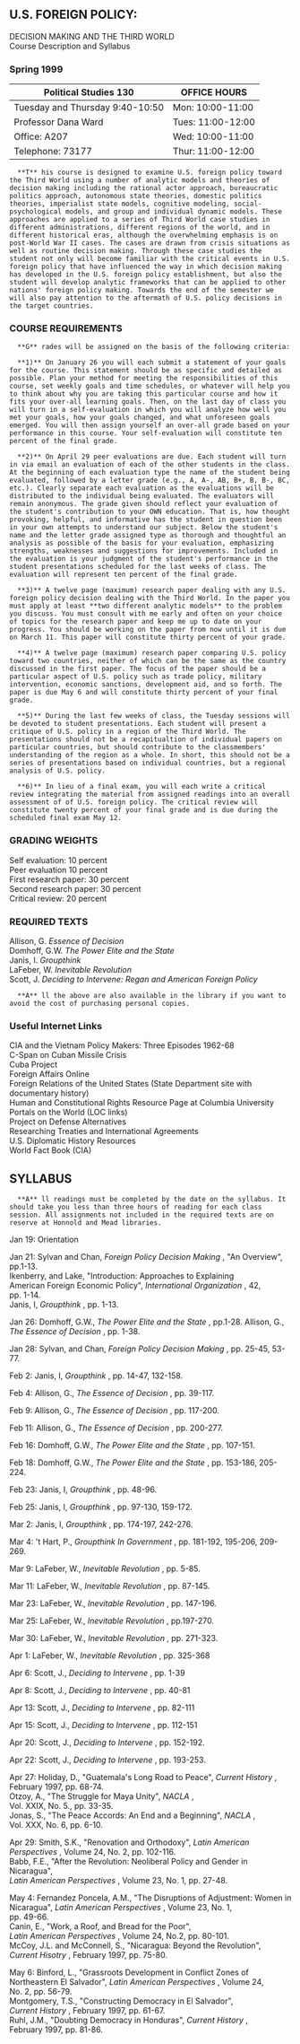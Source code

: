 ## U.S. FOREIGN POLICY:  
DECISION MAKING AND THE THIRD WORLD  
Course Description and Syllabus

### Spring 1999

**Political Studies 130** | **OFFICE HOURS**  
---|---  
Tuesday and Thursday 9:40-10:50 | Mon: 10:00-11:00  
Professor Dana Ward | Tues: 11:00-12:00  
Office: A207 | Wed: 10:00-11:00  
Telephone: 73177 | Thur: 11:00-12:00  
  
      **T** his course is designed to examine U.S. foreign policy toward the Third World using a number of analytic models and theories of decision making including the rational actor approach, bureaucratic politics approach, autonomous state theories, domestic politics theories, imperialist state models, cognitive modeling, social-psychological models, and group and individual dynamic models. These approaches are applied to a series of Third World case studies in different administrations, different regions of the world, and in different historical eras, although the overwhelming emphasis is on post-World War II cases. The cases are drawn from crisis situations as well as routine decision making. Through these case studies the student not only will become familiar with the critical events in U.S. foreign policy that have influenced the way in which decision making has developed in the U.S. foreign policy establishment, but also the student will develop analytic frameworks that can be applied to other nations' foreign policy making. Towards the end of the semester we will also pay attention to the aftermath of U.S. policy decisions in the target countries. 

### COURSE REQUIREMENTS

      **G** rades will be assigned on the basis of the following criteria: 

      **1)** On January 26 you will each submit a statement of your goals for the course. This statement should be as specific and detailed as possible. Plan your method for meeting the responsibilities of this course, set weekly goals and time schedules, or whatever will help you to think about why you are taking this particular course and how it fits your over-all learning goals. Then, on the last day of class you will turn in a self-evaluation in which you will analyze how well you met your goals, how your goals changed, and what unforeseen goals emerged. You will then assign yourself an over-all grade based on your performance in this course. Your self-evaluation will constitute ten percent of the final grade. 

      **2)** On April 29 peer evaluations are due. Each student will turn in via email an evaluation of each of the other students in the class. At the beginning of each evaluation type the name of the student being evaluated, followed by a letter grade (e.g., A, A-, AB, B+, B, B-, BC, etc.). Clearly separate each evaluation as the evaluations will be distributed to the individual being evaluated. The evaluators will remain anonymous. The grade given should reflect your evaluation of the student's contribution to your OWN education. That is, how thought provoking, helpful, and informative has the student in question been in your own attempts to understand our subject. Below the student's name and the letter grade assigned type as thorough and thoughtful an analysis as possible of the basis for your evaluation, emphasizing strengths, weaknesses and suggestions for improvements. Included in the evaluation is your judgment of the student's performance in the student presentations scheduled for the last weeks of class. The evaluation will represent ten percent of the final grade. 

      **3)** A twelve page (maximum) research paper dealing with any U.S. foreign policy decision dealing with the Third World. In the paper you must apply at least **two different analytic models** to the problem you discuss. You must consult with me early and often on your choice of topics for the research paper and keep me up to date on your progress. You should be working on the paper from now until it is due on March 11. This paper will constitute thirty percent of your grade. 

      **4)** A twelve page (maximum) research paper comparing U.S. policy toward two countries, neither of which can be the same as the country discussed in the first paper. The focus of the paper should be a particular aspect of U.S. policy such as trade policy, military intervention, economic sanctions, development aid, and so forth. The paper is due May 6 and will constitute thirty percent of your final grade. 

      **5)** During the last few weeks of class, the Tuesday sessions will be devoted to student presentations. Each student will present a critique of U.S. policy in a region of the Third World. The presentations should not be a recapitualtion of individual papers on particular countries, but should contribute to the classmembers' understanding of the region as a whole. In short, this should not be a series of presentations based on individual countries, but a regional analysis of U.S. policy. 

      **6)** In lieu of a final exam, you will each write a critical review integrating the material from assigned readings into an overall assessment of of U.S. foreign policy. The critical review will constitute twenty percent of your final grade and is due during the scheduled final exam May 12. 

### GRADING WEIGHTS

Self evaluation: 10 percent  
Peer evaluation 10 percent  
First research paper: 30 percent  
Second research paper: 30 percent  
Critical review: 20 percent  

### REQUIRED TEXTS

Allison, G. _Essence of Decision_  
Domhoff, G.W. _The Power Elite and the State_  
Janis, I. _Groupthink_  
LaFeber, W. _Inevitable Revolution_  
Scott, J. _Deciding to Intervene: Regan and American Foreign Policy_

      **A** ll the above are also available in the library if you want to avoid the cost of purchasing personal copies. 

### Useful Internet Links

CIA and the Vietnam Policy Makers: Three Episodes 1962-68  
C-Span on Cuban Missile Crisis  
Cuba Project  
Foreign Affairs Online  
Foreign Relations of the United States (State Department site with documentary
history)  
Human and Constitutional Rights Resource Page at Columbia University  
Portals on the World (LOC links)  
Project on Defense Alternatives  
Researching Treaties and International Agreements  
U.S. Diplomatic History Resources  
World Fact Book (CIA)  

## SYLLABUS

      **A** ll readings must be completed by the date on the syllabus. It should take you less than three hours of reading for each class session. All assignments not included in the required texts are on reserve at Honnold and Mead libraries. 

Jan 19: Orientation  
  
Jan 21: Sylvan and Chan, _Foreign Policy Decision Making_ ,          "An
Overview", pp.1-13.  
Ikenberry, and Lake, "Introduction: Approaches to Explaining  
     American Foreign Economic Policy", _International Organization_ , 42,   
     pp. 1-14.  
Janis, I, _Groupthink_ , pp. 1-13.  
  
Jan 26: Domhoff, G.W., _The Power Elite and the State_ , pp.1-28.     Allison,
G., _The Essence of Decision_ , pp. 1-38.  
  
Jan 28: Sylvan, and Chan, _Foreign Policy Decision Making_ , pp. 25-45, 53-77.  
  
Feb 2: Janis, I, _Groupthink_ , pp. 14-47, 132-158.  
  
Feb 4: Allison, G., _The Essence of Decision_ , pp. 39-117.  
  
Feb 9: Allison, G., _The Essence of Decision_ , pp. 117-200.  
  
Feb 11: Allison, G., _The Essence of Decision_ , pp. 200-277.  
  
Feb 16: Domhoff, G.W., _The Power Elite and the State_ , pp. 107-151.  
  
Feb 18: Domhoff, G.W., _The Power Elite and the State_ , pp. 153-186, 205-224.  
  
Feb 23: Janis, I, _Groupthink_ , pp. 48-96.  
  
Feb 25: Janis, I, _Groupthink_ , pp. 97-130, 159-172.  
  
Mar 2: Janis, I, _Groupthink_ , pp. 174-197, 242-276.  
  
Mar 4: 't Hart, P., _Groupthink In Government_ , pp. 181-192, 195-206,
209-269.  
  
Mar 9: LaFeber, W., _Inevitable Revolution_ , pp. 5-85.  
  
Mar 11: LaFeber, W., _Inevitable Revolution_ , pp. 87-145.  
  
Mar 23: LaFeber, W., _Inevitable Revolution_ , pp. 147-196.  
  
Mar 25: LaFeber, W., _Inevitable Revolution_ , pp.197-270.  
  
Mar 30: LaFeber, W., _Inevitable Revolution_ , pp. 271-323.  
  
Apr 1: LaFeber, W., _Inevitable Revolution_ , pp. 325-368  
  
Apr 6: Scott, J., _Deciding to Intervene_ , pp. 1-39  
  
Apr 8: Scott, J., _Deciding to Intervene_ , pp. 40-81  
  
Apr 13: Scott, J., _Deciding to Intervene_ , pp. 82-111  
  
Apr 15: Scott, J., _Deciding to Intervene_ , pp. 112-151  
  
Apr 20: Scott, J., _Deciding to Intervene_ , pp. 152-192.  
  
Apr 22: Scott, J., _Deciding to Intervene_ , pp. 193-253.  
  
Apr 27: Holiday, D., "Guatemala's Long Road to Peace", _Current History_ ,
February 1997, pp. 68-74.  
Otzoy, A., "The Struggle for Maya Unity", _NACLA_ ,  
     Vol. XXIX, No. 5., pp. 33-35.  
Jonas, S., "The Peace Accords: An End and a Beginning", _NACLA_ ,  
      Vol. XXX, No. 6, pp. 6-10.   
  
Apr 29: Smith, S.K., "Renovation and Orthodoxy", _Latin American Perspectives_
,          Volume 24, No. 2, pp. 102-116.  
Babb, F.E., "After the Revolution: Neoliberal Policy and Gender in Nicaragua",  
      _Latin American Perspectives_ , Volume 23, No. 1, pp. 27-48.   
  
May 4: Fernandez Poncela, A.M., "The Disruptions of Adjustment: Women
in Nicaragua", _Latin American Perspectives_ , Volume 23, No. 1,  
     pp. 49-66.  
Canin, E., "Work, a Roof, and Bread for the Poor",  
      _Latin American Perspectives_ , Volume 24, No.2, pp. 80-101.  
McCoy, J.L. and McConnell, S., "Nicaragua: Beyond the Revolution",  
      _Current Hisotry_ , February 1997, pp. 75-80.   
  
May 6: Binford, L., "Grassroots Development in Conflict Zones of
Northeastern El Salvador", _Latin American Perspectives_ , Volume 24,  
     No. 2, pp. 56-79.  
Montgomery, T.S., "Constructing Democracy in El Salvador",  
      _Current History_ , February 1997, pp. 61-67.  
Ruhl, J.M., "Doubting Democracy in Honduras", _Current History_ ,  
     February 1997, pp. 81-86.  


